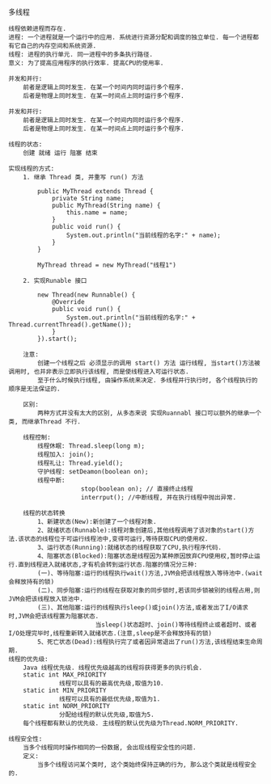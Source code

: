 多线程

    线程依赖进程而存在.
    进程: 一个进程就是一个运行中的应用. 系统进行资源分配和调度的独立单位. 每一个进程都有它自己的内存空间和系统资源.
    线程: 进程的执行单元. 同一进程中的多条执行路径.
    意义: 为了提高应用程序的执行效率. 提高CPU的使用率.

    并发和并行:
        前者是逻辑上同时发生. 在某一个时间内同时运行多个程序.
        后者是物理上同时发生. 在某一时间点上同时运行多个程序.

    并发和并行:
        前者是逻辑上同时发生. 在某一个时间内同时运行多个程序.
        后者是物理上同时发生. 在某一时间点上同时运行多个程序.

    线程的状态:
        创建 就绪 运行 阻塞 结束

    实现线程的方式:
        1. 继承 Thread 类, 并重写 run() 方法

            public MyThread extends Thread {
                private String name;
                public MyThread(String name) {
                    this.name = name;
                }
                public void run() {
                    System.out.println("当前线程的名字:" + name);
                }
            }

            MyThread thread = new MyThread("线程1")

        2. 实现Runable 接口

            new Thread(new Runnable() {
                @Override
                public void run() {
                    System.out.println("当前线程的名字:" + Thread.currentThread().getName());
                }
            }).start();

        注意:
            创建一个线程之后 必须显示的调用 start() 方法 运行线程, 当start()方法被调用时, 也并非表示立即执行该线程, 而是使线程进入可运行状态.
            至于什么时候执行线程, 由操作系统来决定. 多线程并行执行时, 各个线程执行的顺序是无法保证的.

        区别:
            两种方式并没有太大的区别, 从多态来说 实现Ruannabl 接口可以额外的继承一个类, 而继承Thread 不行.

        线程控制:
            线程休眠: Thread.sleep(long m);
            线程加入: join();
            线程礼让: Thread.yield();
            守护线程: setDeamon(boolean on);
            线程中断:
                        stop(boolean on); // 直接终止线程
                        interrput(); //中断线程, 并在执行线程中抛出异常.

        线程的状态转换
            1、新建状态(New):新创建了一个线程对象.
            2、就绪状态(Runnable):线程对象创建后,其他线程调用了该对象的start()方法.该状态的线程位于可运行线程池中,变得可运行,等待获取CPU的使用权.
            3、运行状态(Running):就绪状态的线程获取了CPU,执行程序代码.
            4、阻塞状态(Blocked):阻塞状态是线程因为某种原因放弃CPU使用权,暂时停止运行.直到线程进入就绪状态,才有机会转到运行状态.阻塞的情况分三种:
            (一)、等待阻塞:运行的线程执行wait()方法,JVM会把该线程放入等待池中.(wait会释放持有的锁)
            (二)、同步阻塞:运行的线程在获取对象的同步锁时,若该同步锁被别的线程占用,则JVM会把该线程放入锁池中.
            (三)、其他阻塞:运行的线程执行sleep()或join()方法,或者发出了I/O请求时,JVM会把该线程置为阻塞状态.
                            当sleep()状态超时、join()等待线程终止或者超时、或者I/O处理完毕时,线程重新转入就绪状态.(注意,sleep是不会释放持有的锁)
            5、死亡状态(Dead):线程执行完了或者因异常退出了run()方法,该线程结束生命周期.
    线程的优先级:
        Java 线程优先级. 线程优先级越高的线程将获得更多的执行机会.
        static int MAX_PRIORITY
                  线程可以具有的最高优先级,取值为10.
        static int MIN_PRIORITY
                  线程可以具有的最低优先级,取值为1.
        static int NORM_PRIORITY
                  分配给线程的默认优先级,取值为5.
        每个线程都有默认的优先级. 主线程的默认优先级为Thread.NORM_PRIORITY.

    线程安全性:
        当多个线程同时操作相同的一份数据, 会出现线程安全性的问题.
        定义:
            当多个线程访问某个类时, 这个类始终保持正确的行为, 那么这个类就是线程安全的.





















